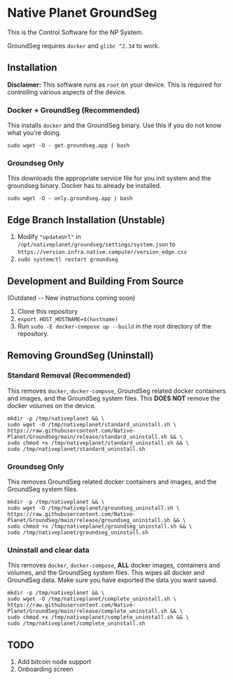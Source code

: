 # Native Planet GroundSeg
This is the Control Software for the NP System. 

GroundSeg requires `docker` and `glibc ^2.34` to work.

## Installation

**Disclaimer:** This software runs as `root` on your device. This is required for controlling various aspects of the device.

### Docker + GroundSeg (Recommended)
This installs `docker` and the GroundSeg binary. Use this if you do not know what you're doing.

```
sudo wget -O - get.groundseg.app | bash
```

### Groundseg Only

This downloads the appropriate service file for you init system and the groundseg binary. Docker has to already be installed.

```
sudo wget -O - only.groundseg.app | bash
```

## Edge Branch Installation (Unstable)
1. Modify `"updateUrl"` in `/opt/nativeplanet/groundseg/settings/system.json` to `https://version.infra.native.computer/version_edge.csv`
2. `sudo systemctl restart groundseg`

## Development and Building From Source
(Outdated -- New instructions coming soon)
1. Clone this repository
2. `export HOST_HOSTNAME=$(hostname)` 
3. Run `sudo -E docker-compose up --build` in the root directory of the repository.

## Removing GroundSeg (Uninstall)

### Standard Removal (Recommended)
This removes `docker`, `docker-compose`, GroundSeg related docker containers and images, and the GroundSeg system files.
This **DOES NOT** remove the docker volumes on the device.

```
mkdir -p /tmp/nativeplanet && \
sudo wget -O /tmp/nativeplanet/standard_uninstall.sh \
https://raw.githubusercontent.com/Native-Planet/GroundSeg/main/release/standard_uninstall.sh && \
sudo chmod +x /tmp/nativeplanet/standard_uninstall.sh && \
sudo /tmp/nativeplanet/standard_uninstall.sh
```

### Groundseg Only

This removes GroundSeg related docker containers and images, and the GroundSeg system files.

```
mkdir -p /tmp/nativeplanet && \
sudo wget -O /tmp/nativeplanet/groundseg_uninstall.sh \
https://raw.githubusercontent.com/Native-Planet/GroundSeg/main/release/groundseg_uninstall.sh && \
sudo chmod +x /tmp/nativeplanet/groundseg_uninstall.sh && \
sudo /tmp/nativeplanet/groundseg_uninstall.sh
```

### Uninstall and clear data
This removes `docker`, `docker-compose`, **ALL** docker images, containers and volumes, and the GroundSeg system files.
This wipes all docker and GroundSeg data. Make sure you have exported the data you want saved.

```
mkdir -p /tmp/nativeplanet && \
sudo wget -O /tmp/nativeplanet/complete_uninstall.sh \
https://raw.githubusercontent.com/Native-Planet/GroundSeg/main/release/complete_uninstall.sh && \
sudo chmod +x /tmp/nativeplanet/complete_uninstall.sh && \
sudo /tmp/nativeplanet/complete_uninstall.sh
```

## TODO 

1. Add bitcoin node support
2. Onboarding screen
